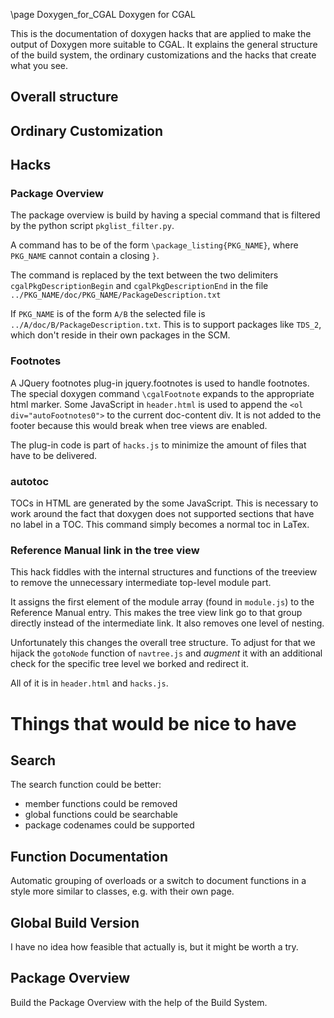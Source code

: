 \page Doxygen_for_CGAL Doxygen for CGAL

This is the documentation of doxygen hacks that are applied to make
the output of Doxygen more suitable to CGAL. It explains the general
structure of the build system, the ordinary customizations and the
hacks that create what you see.

## Overall structure ##

## Ordinary Customization ##

## Hacks ##

### Package Overview ###

The package overview is build by having a special command that is
filtered by the python script `pkglist_filter.py`.

A command has to be of the form `\package_listing{PKG_NAME}`, where
`PKG_NAME` cannot contain a closing `}`.

The command is replaced by the text between the two delimiters
`cgalPkgDescriptionBegin` and `cgalPkgDescriptionEnd` in the file `../PKG_NAME/doc/PKG_NAME/PackageDescription.txt`

If `PKG_NAME` is of the form `A/B` the selected file is
`../A/doc/B/PackageDescription.txt`. This is to support packages like
`TDS_2`, which don't reside in their own packages in the SCM.

### Footnotes ###

A JQuery footnotes plug-in jquery.footnotes is used to handle
footnotes. The special doxygen command `\cgalFootnote` expands to the
appropriate html marker. Some JavaScript in `header.html` is used to
append the `<ol div="autoFootnotes0">` to the current doc-content
div. It is not added to the footer because this would break when tree
views are enabled.

The plug-in code is part of `hacks.js` to minimize the amount of files
that have to be delivered.

### autotoc ###

TOCs in HTML are generated by the some JavaScript. This is necessary
to work around the fact that doxygen does not supported sections that
have no label in a TOC. This command simply becomes a normal toc in
LaTex.

### Reference Manual link in the tree view  ###

This hack fiddles with the internal structures and functions of the
treeview to remove the unnecessary intermediate top-level module part.

It assigns the first element of the module array (found in `module.js`)
to the Reference Manual entry. This makes the tree view link go to
that group directly instead of the intermediate link. It also removes
one level of nesting.

Unfortunately this changes the overall tree structure. To adjust for
that we hijack the `gotoNode` function of `navtree.js` and *augment* it
with an additional check for the specific tree level we borked and
redirect it.

All of it is in `header.html` and `hacks.js`.

# Things that would be nice to have #

## Search ##
The search function could be better:
- member functions could be removed
- global functions could be searchable
- package codenames could be supported

## Function Documentation ##

Automatic grouping of overloads or a switch to document functions in a
style more similar to classes, e.g. with their own page.

## Global Build Version ##

I have no idea how feasible that actually is, but it might be worth a
try.

## Package Overview ##

Build the Package Overview with the help of the Build System.
